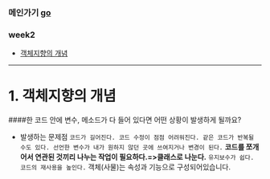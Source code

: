 ### 메인가기 [go](https://github.com/hannazclass/JavaBasic/blob/master/README.md)
### week2
* [객체지향의 개념](https://github.com/hannazclass/JavaBasic/blob/master/week2/week2_1.md)

****
# 1. 객체지향의 개념
####한 코드 안에 변수, 메소드가 다 들어 있다면 어떤 상황이 발생하게 될까요?
* 발생하는 문제점
`
  코드가 길어진다.
  코드 수정이 점점 어려워진다.
  같은 코드가 반복될 수도 있다.
  선언한 변수가 내가 원하지 않던 곳에 쓰여지거나 변경이 된다.
`
**코드를 쪼개어서 연관된 것끼리 나누는 작업이 필요하다.=>클래스로 나눈다.**
`
유지보수가 쉽다.
코드의 재사용을 높인다.
`
객체(사물)는 속성과 기능으로 구성되어있습니다.
